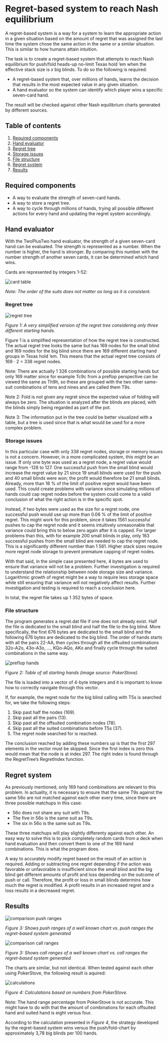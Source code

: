 # Regret-based system to reach Nash equilibrium  
A regret-based system is a way for a system to learn the appropriate action in a given situation based on the amount of regret that was assigned the last time the system chose the same action in the same or a similar situation. This is similar to how humans attain intuition.

The task is to create a regret-based system that attempts to reach Nash equilibrium for push/fold heads-up no-limit Texas hold ’em when the effective stack size is *x* big blinds. To do so the following is required:

* A regret-based system that, over millions of hands, learns the decision that results in the most expected value in any given situation.
* A hand evaluator so the system can identify which player wins a specific seven-card hand.

The result will be checked against other Nash equilibrium charts generated by different sources.


## Table of contents
1. [Required components](#required-components)
2. [Hand evaluator](#hand-evaluator)
3. [Regret tree](#regret-tree)
4. [Storage issues](#storage-issues)
5. [File structure](#file-structure)
6. [Regret system](#regret-system)
7. [Results](#results)

## Required components <a name="required-components"></a>
* A way to evaluate the strength of seven-card hands.
* A way to store a regret tree.
* A way to cycle through millions of hands, trying all possible different actions for every hand and updating the regret system accordingly.

## Hand evaluator <a name="hand-evaluator"></a>
With the TwoPlusTwo hand evaluator, the strength of a given seven-card hand can be evaluated. The strength is represented as a number. When the number is higher, the hand is stronger. By comparing this number with the number strength of another seven cards, it can be determined which hand wins.

Cards are represented by integers 1-52:

![card table](img/table.png)

*Note: The order of the suits does not matter as long as it is consistent.*

### Regret tree <a name="regret-tree"></a>
![regret tree](img/tree.png)

*Figure 1: A very simplified version of the regret tree considering only three different starting hands.*

Figure 1 is a simplified representation of how the regret tree is constructed. The actual regret tree looks the same but has 169 nodes for the small blind and 169 nodes for the big blind since there are 169 different starting hand groups in Texas hold ‘em. This means that the actual regret tree consists of 169 ⋅ 2 = 338 regret nodes.

Note: There are actually 1 326 combinations of possible starting hands but only 169 matter since for example Tc9c from a preflop perspective can be viewed the same as Th9h, so these are grouped with the two other same-suit combinations of tens and nines and are called them T9s.

Note 2: Fold is not given any regret since the expected value of folding will always be zero. The situation is analyzed after the blinds are placed, with the blinds simply being regarded as part of the pot.

Note 3: The information put in the tree could be better visualized with a table, but a tree is used since that is what would be used for a more complex problem.

### Storage issues <a name="storage-issues"></a>
In this particular case with only 338 regret nodes, storage or memory issues is not a concern. However, in a more complicated system, this might be an issue. If only one byte was used as a regret node, a regret value would range from -128 to 127. One successful push from the small blind would increase the regret value by 21 since 19 small blinds were used for the push and 40 small blinds were won; the profit would therefore be 21 small blinds. Already, more than 16 % of the limit of positive regret would have been used. This could create problems with variance since simulating millions of hands could cap regret nodes before the system could come to a valid conclusion of what the right action is in the specific spot.

Instead, if two bytes were used as the size for a regret node, one successful push would use up more than 0.06 % of the limit of positive regret. This might work for this problem, since it takes 1561 successful pushes to cap the regret node and it seems intuitively unreasonable that variance could bring this to below zero again after it is capped. For larger problems than this, with for example 200 small blinds in play, only 163 successful pushes from the small blind are needed to cap the regret node. This is a significantly different number than 1 561. Higher stack sizes require more regret node storage to prevent premature capping of regret nodes.

With that said, in the simple case presented here, 4 bytes are used to ensure that variance will not be a problem. Further investigation is required to understand the relationship between node storage size and variance. Logarithmic growth of regret might be a way to require less storage space while still ensuring that variance will not negatively affect results. Further investigation and testing is required to reach a conclusion here.

In total, the regret file takes up 1 352 bytes of space.

### File structure <a name="file-structure"></a>
The program generates a regret.dat file if one does not already exist. Half the file is dedicated to the small blind and half the file to the big blind. More specifically, the first 676 bytes are dedicated to the small blind and the following 676 bytes are dedicated to the big blind. The order of hands starts with all the pairs 22-AA, then cycles through all the offsuited combinations 32o-A2o, 43o-A3o, …, KQo-AQo, AKo and finally cycle through the suited combinations in the same way.

![preflop hands](img/preflop_hands.png)

*Figure 2: Table of all starting hands (image source: PokerStove).*

The file is loaded into a vector of 4-byte integers and it is important to know how to correctly navigate through this vector.

If, for example, the regret node for the big blind calling with T5s is searched for, we take the following steps:

1. Skip past half the nodes (169).
2. Skip past all the pairs (13).
3. Skip past all the offsuited combination nodes (78).
4. Skip past all the suited combinations before T5s (37).
5. The regret node searched for is reached.

The conclusion reached by adding these numbers up is that the first 297 elements in the vector must be skipped. Since the first index is zero this would mean that the node is at index 297. The right index is found through the RegretTree’s RegretIndex function.

## Regret system <a name="regret-system"></a>
As previously mentioned, only 169 hand combinations are relevant to this problem. In actuality, it is necessary to ensure that the same T9s against the same 56o are not matched against each other every time, since there are three possible matchups in this case:
* 56o does not share any suit with T9s.
* The five in 56o is the same suit as T9s.
* The six in 56o is the same suit as T9s.

These three matchups will play slightly differenty against each other. An easy way to solve this is to pick completely random cards from a deck when hand evaluation and then convert them to one of the 169 hand combinations. This is what the program does.

A way to accurately modify regret based on the result of an action is required. Adding or subtracting one regret depending if the action was favorable or unfavorable is insufficient since the small blind and the big blind get different amounts of profit and loss depending on the outcome of push or call. Therefore, the profit or loss in small blinds determins how much the regret is modified. A profit results in an increased regret and a loss results in a decreased regret.

## Results <a name="results"></a>
![comparison push ranges](img/comparison_push.png)

*Figure 3: Shows push ranges of a well known chart vs. push ranges the regret-based system generated*


![comparison call ranges](img/comparison_call.png)

*Figure 3: Shows call ranges of a well known chart vs. call ranges the regret-based system generated*

The charts are similar, but not identical. When tested against each other using PokerStove, the following result is aquired:

![calculations](img/calculations.png)

*Figure 4: Calculations based on numbers from PokerStove.*

Note: The hand range percentage from PokerStove is not accurate. This might have to do with that the amount of combinations for each offsuited hand and suited hand is eight versus four.

According to the calculation presented in *Figure 4*, the strategy developed by the regret-based system wins versus the push/fold-chart by approximately 3,78 big blinds per 100 hands.

